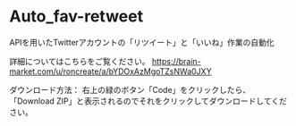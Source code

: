 # Auto_fav-retweet
APIを用いたTwitterアカウントの「リツイート」と「いいね」作業の自動化

詳細についてはこちらをご覧ください。
https://brain-market.com/u/roncreate/a/bYDOxAzMgoTZsNWa0JXY

ダウンロード方法：
右上の緑のボタン「Code」をクリックしたら、「Download ZIP」と表示されるのでそれをクリックしてダウンロードしてください。
